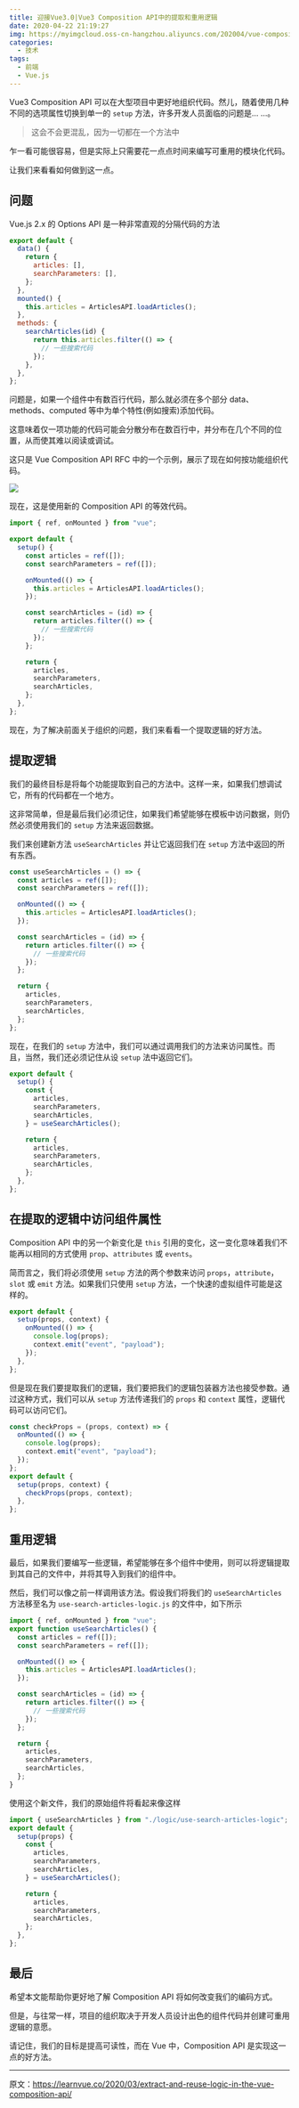 ```yaml
---
title: 迎接Vue3.0|Vue3 Composition API中的提取和重用逻辑
date: 2020-04-22 21:19:27
img: https://myimgcloud.oss-cn-hangzhou.aliyuncs.com/202004/vue-composition-api-and/banner.jpg
categories:
  - 技术
tags:
  - 前端
  - Vue.js
---
```


Vue3 Composition API 可以在大型项目中更好地组织代码。然儿，随着使用几种不同的选项属性切换到单一的 `setup` 方法，许多开发人员面临的问题是... ...。

<!-- more -->

> 这会不会更混乱，因为一切都在一个方法中

乍一看可能很容易，但是实际上只需要花一点点时间来编写可重用的模块化代码。

让我们来看看如何做到这一点。

## 问题

Vue.js 2.x 的 Options API 是一种非常直观的分隔代码的方法

```javascript
export default {
  data() {
    return {
      articles: [],
      searchParameters: [],
    };
  },
  mounted() {
    this.articles = ArticlesAPI.loadArticles();
  },
  methods: {
    searchArticles(id) {
      return this.articles.filter(() => {
        // 一些搜索代码
      });
    },
  },
};
```

问题是，如果一个组件中有数百行代码，那么就必须在多个部分 data、methods、computed 等中为单个特性(例如搜索)添加代码。

这意味着仅一项功能的代码可能会分散分布在数百行中，并分布在几个不同的位置，从而使其难以阅读或调试。

这只是 Vue Composition API RFC 中的一个示例，展示了现在如何按功能组织代码。

![](http://myimgcloud.oss-cn-hangzhou.aliyuncs.com/202004/vue-composition-api-and/1.png)

现在，这是使用新的 Composition API 的等效代码。

```javascript
import { ref, onMounted } from "vue";

export default {
  setup() {
    const articles = ref([]);
    const searchParameters = ref([]);

    onMounted(() => {
      this.articles = ArticlesAPI.loadArticles();
    });

    const searchArticles = (id) => {
      return articles.filter(() => {
        // 一些搜索代码
      });
    };

    return {
      articles,
      searchParameters,
      searchArticles,
    };
  },
};
```

现在，为了解决前面关于组织的问题，我们来看看一个提取逻辑的好方法。

## 提取逻辑

我们的最终目标是将每个功能提取到自己的方法中。这样一来，如果我们想调试它，所有的代码都在一个地方。

这非常简单，但是最后我们必须记住，如果我们希望能够在模板中访问数据，则仍然必须使用我们的 `setup` 方法来返回数据。

我们来创建新方法 `useSearchArticles` 并让它返回我们在 `setup` 方法中返回的所有东西。

```javascript
const useSearchArticles = () => {
  const articles = ref([]);
  const searchParameters = ref([]);

  onMounted(() => {
    this.articles = ArticlesAPI.loadArticles();
  });

  const searchArticles = (id) => {
    return articles.filter(() => {
      // 一些搜索代码
    });
  };

  return {
    articles,
    searchParameters,
    searchArticles,
  };
};
```

现在，在我们的 `setup` 方法中，我们可以通过调用我们的方法来访问属性。而且，当然，我们还必须记住从设 `setup` 法中返回它们。

```javascript
export default {
  setup() {
    const {
      articles,
      searchParameters,
      searchArticles,
    } = useSearchArticles();

    return {
      articles,
      searchParameters,
      searchArticles,
    };
  },
};
```

## 在提取的逻辑中访问组件属性

Composition API 中的另一个新变化是 `this` 引用的变化，这一变化意味着我们不能再以相同的方式使用 `prop`、`attributes` 或 `events`。

简而言之，我们将必须使用 `setup` 方法的两个参数来访问 `props`，`attribute`，`slot` 或 `emit` 方法。如果我们只使用 `setup` 方法，一个快速的虚拟组件可能是这样的。

```javascript
export default {
  setup(props, context) {
    onMounted(() => {
      console.log(props);
      context.emit("event", "payload");
    });
  },
};
```

但是现在我们要提取我们的逻辑，我们要把我们的逻辑包装器方法也接受参数。通过这种方式，我们可以从 `setup` 方法传递我们的 `props` 和 `context` 属性，逻辑代码可以访问它们。

```javascript
const checkProps = (props, context) => {
  onMounted(() => {
    console.log(props);
    context.emit("event", "payload");
  });
};
export default {
  setup(props, context) {
    checkProps(props, context);
  },
};
```

## 重用逻辑

最后，如果我们要编写一些逻辑，希望能够在多个组件中使用，则可以将逻辑提取到其自己的文件中，并将其导入到我们的组件中。

然后，我们可以像之前一样调用该方法。假设我们将我们的 `useSearchArticles` 方法移至名为 `use-search-articles-logic.js` 的文件中，如下所示

```javascript
import { ref, onMounted } from "vue";
export function useSearchArticles() {
  const articles = ref([]);
  const searchParameters = ref([]);

  onMounted(() => {
    this.articles = ArticlesAPI.loadArticles();
  });

  const searchArticles = (id) => {
    return articles.filter(() => {
      // 一些搜索代码
    });
  };

  return {
    articles,
    searchParameters,
    searchArticles,
  };
}
```

使用这个新文件，我们的原始组件将看起来像这样

```javascript
import { useSearchArticles } from "./logic/use-search-articles-logic";
export default {
  setup(props) {
    const {
      articles,
      searchParameters,
      searchArticles,
    } = useSearchArticles();

    return {
      articles,
      searchParameters,
      searchArticles,
    };
  },
};
```

## 最后

希望本文能帮助你更好地了解 Composition API 将如何改变我们的编码方式。

但是，与往常一样，项目的组织取决于开发人员设计出色的组件代码并创建可重用逻辑的意愿。

请记住，我们的目标是提高可读性，而在 Vue 中，Composition API 是实现这一点的好方法。

---

原文：https://learnvue.co/2020/03/extract-and-reuse-logic-in-the-vue-composition-api/
